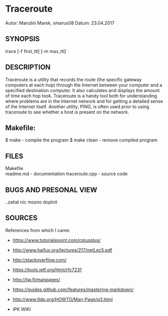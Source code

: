 Traceroute
===========================================================
Autor: Marušin Marek, xmarus08
Datum: 23.04.2017

## SYNOPSIS

trace [-f first_ttl] [-m max_ttl] <ip-address>

## DESCRIPTION

Traceroute is a utility that records the route (the specific gateway computers at each hop) through the Internet between your computer and a specified destination computer. It also calculates and displays the amount of time each hop took. Traceroute is a handy tool both for understanding where problems are in the Internet network and for getting a detailed sense of the Internet itself. Another utility, PING, is often used prior to using traceroute to see whether a host is present on the network.

## Makefile:
  $ make           - compile the program
  $ make clean     - remove compiled program

## FILES    

  Makefile         
  readme.md - documentation
  traceroute.cpp - source code

## BUGS AND PRESONAL VIEW

..zatial nic mozno doplnit

## SOURCES

References from which I came:
- https://www.tutorialspoint.com/cplusplus/
- http://www.haifux.org/lectures/217/netLec5.pdf
- http://stackoverflow.com/

- https://tools.ietf.org/html/rfc7231
- http://liw.fi/manpages/
- https://guides.github.com/features/mastering-markdown/
- http://www.tldp.org/HOWTO/Man-Page/q3.html
- IPK WIKI